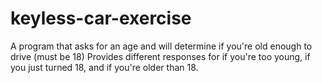 # keyless-car-exercise
A program that asks for an age and will determine if you're old enough to drive (must be 18) Provides different responses for if you're too young, if you just turned 18, and if you're older than 18.
